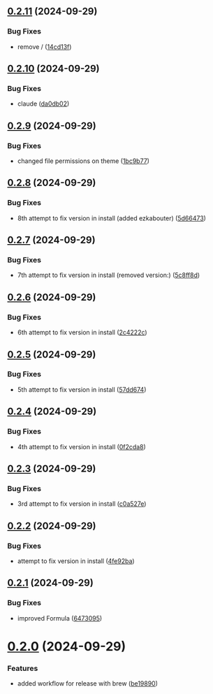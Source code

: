 ## [0.2.11](https://github.com/easytocloud/oh-my-easytocloud/compare/v0.2.10...v0.2.11) (2024-09-29)


### Bug Fixes

* remove / ([14cd13f](https://github.com/easytocloud/oh-my-easytocloud/commit/14cd13ff8b7c386f6af7c468e7e23518cd7fd193))

## [0.2.10](https://github.com/easytocloud/oh-my-easytocloud/compare/v0.2.9...v0.2.10) (2024-09-29)


### Bug Fixes

* claude ([da0db02](https://github.com/easytocloud/oh-my-easytocloud/commit/da0db023dd1ff895a2c43e1647832a905524e5c3))

## [0.2.9](https://github.com/easytocloud/oh-my-easytocloud/compare/v0.2.8...v0.2.9) (2024-09-29)


### Bug Fixes

* changed file permissions on theme ([1bc9b77](https://github.com/easytocloud/oh-my-easytocloud/commit/1bc9b77191554d86938e5decd3f552592ba29430))

## [0.2.8](https://github.com/easytocloud/oh-my-easytocloud/compare/v0.2.7...v0.2.8) (2024-09-29)


### Bug Fixes

* 8th attempt to fix version in install (added ezkabouter) ([5d66473](https://github.com/easytocloud/oh-my-easytocloud/commit/5d66473c64dd06f59cad3b340ebfd240d2a2e635))

## [0.2.7](https://github.com/easytocloud/oh-my-easytocloud/compare/v0.2.6...v0.2.7) (2024-09-29)


### Bug Fixes

* 7th attempt to fix version in install (removed version:) ([5c8ff8d](https://github.com/easytocloud/oh-my-easytocloud/commit/5c8ff8d68725fd17bf06b49d31fad4cc5e928a93))

## [0.2.6](https://github.com/easytocloud/oh-my-easytocloud/compare/v0.2.5...v0.2.6) (2024-09-29)


### Bug Fixes

* 6th attempt to fix version in install ([2c4222c](https://github.com/easytocloud/oh-my-easytocloud/commit/2c4222c59f7acd00c502377176f2bacbad51b0e7))

## [0.2.5](https://github.com/easytocloud/oh-my-easytocloud/compare/v0.2.4...v0.2.5) (2024-09-29)


### Bug Fixes

* 5th attempt to fix version in install ([57dd674](https://github.com/easytocloud/oh-my-easytocloud/commit/57dd67458f97b395eb4e06e1616eaf7dad91a3e7))

## [0.2.4](https://github.com/easytocloud/oh-my-easytocloud/compare/v0.2.3...v0.2.4) (2024-09-29)


### Bug Fixes

* 4th attempt to fix version in install ([0f2cda8](https://github.com/easytocloud/oh-my-easytocloud/commit/0f2cda8ba73e12ea263ba2684fa8282f752d5e89))

## [0.2.3](https://github.com/easytocloud/oh-my-easytocloud/compare/v0.2.2...v0.2.3) (2024-09-29)


### Bug Fixes

* 3rd attempt to fix version in install ([c0a527e](https://github.com/easytocloud/oh-my-easytocloud/commit/c0a527e21987d1e0a54485f1dd1dd183a4b7cab2))

## [0.2.2](https://github.com/easytocloud/oh-my-easytocloud/compare/v0.2.1...v0.2.2) (2024-09-29)


### Bug Fixes

* attempt to fix version in install ([4fe92ba](https://github.com/easytocloud/oh-my-easytocloud/commit/4fe92ba17e48bb9be0cd11fa12768fcda778f2f3))

## [0.2.1](https://github.com/easytocloud/oh-my-easytocloud/compare/v0.2.0...v0.2.1) (2024-09-29)


### Bug Fixes

* improved Formula ([6473095](https://github.com/easytocloud/oh-my-easytocloud/commit/6473095f7d984ebda4f0914b001ce12037755125))

# [0.2.0](https://github.com/easytocloud/oh-my-easytocloud/compare/v0.1.0...v0.2.0) (2024-09-29)


### Features

* added workflow for release with brew ([be19890](https://github.com/easytocloud/oh-my-easytocloud/commit/be198903edaaa9fb44f774dbb05627dbe92ed320))
